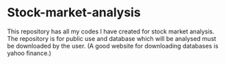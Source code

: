 # Stock-market-analysis
This repository has all my codes I have created for stock market analysis.
The repository is for public use and database which will be analysed must be downloaded by the user.
(A good website for downloading databases is yahoo finance.)
